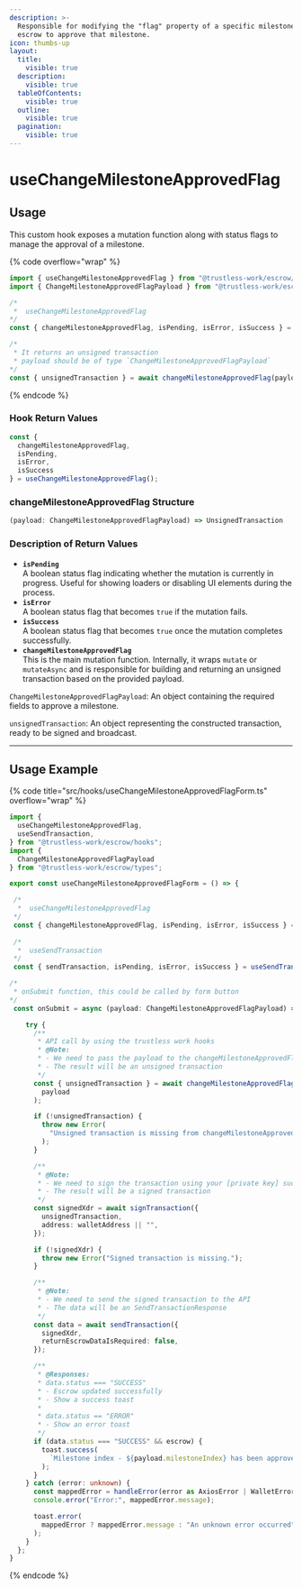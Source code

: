 ```yaml
---
description: >-
  Responsible for modifying the "flag" property of a specific milestone in the
  escrow to approve that milestone.
icon: thumbs-up
layout:
  title:
    visible: true
  description:
    visible: true
  tableOfContents:
    visible: true
  outline:
    visible: true
  pagination:
    visible: true
---
```


# useChangeMilestoneApprovedFlag

## Usage

This custom hook exposes a mutation function along with status flags to manage the approval of a milestone.

{% code overflow="wrap" %}
```typescript
import { useChangeMilestoneApprovedFlag } from "@trustless-work/escrow/hooks";
import { ChangeMilestoneApprovedFlagPayload } from "@trustless-work/escrow/types";

/*
 *  useChangeMilestoneApprovedFlag
*/
const { changeMilestoneApprovedFlag, isPending, isError, isSuccess } = useChangeMilestoneApprovedFlag();

/* 
 * It returns an unsigned transaction
 * payload should be of type `ChangeMilestoneApprovedFlagPayload`
*/
const { unsignedTransaction } = await changeMilestoneApprovedFlag(payload);

```
{% endcode %}

### Hook Return Values

```typescript
const {
  changeMilestoneApprovedFlag,
  isPending,
  isError,
  isSuccess
} = useChangeMilestoneApprovedFlag();

```

### changeMilestoneApprovedFlag Structure

```typescript
(payload: ChangeMilestoneApprovedFlagPayload) => UnsignedTransaction
```

### Description of Return Values

* **`isPending`**\
  A boolean status flag indicating whether the mutation is currently in progress. Useful for showing loaders or disabling UI elements during the process.
* **`isError`**\
  A boolean status flag that becomes `true` if the mutation fails.
* **`isSuccess`**\
  A boolean status flag that becomes `true` once the mutation completes successfully.
* **`changeMilestoneApprovedFlag`**\
  This is the main mutation function. Internally, it wraps `mutate` or `mutateAsync` and is responsible for building and returning an unsigned transaction based on the provided payload.

`ChangeMilestoneApprovedFlagPayload`: An object containing the required fields to approve a milestone.

`unsignedTransaction`: An object representing the constructed transaction, ready to be signed and broadcast.

***

## Usage Example

{% code title="src/hooks/useChangeMilestoneApprovedFlagForm.ts" overflow="wrap" %}
```typescript
import {
  useChangeMilestoneApprovedFlag,
  useSendTransaction,
} from "@trustless-work/escrow/hooks";
import {
  ChangeMilestoneApprovedFlagPayload
} from "@trustless-work/escrow/types";

export const useChangeMilestoneApprovedFlagForm = () => {

 /*
  *  useChangeMilestoneApprovedFlag
 */
 const { changeMilestoneApprovedFlag, isPending, isError, isSuccess } = useChangeMilestoneApprovedFlag();
 
 /*
  *  useSendTransaction
 */
 const { sendTransaction, isPending, isError, isSuccess } = useSendTransaction();

/*
 * onSubmit function, this could be called by form button
*/
 const onSubmit = async (payload: ChangeMilestoneApprovedFlagPayload) => {

    try {
      /**
       * API call by using the trustless work hooks
       * @Note:
       * - We need to pass the payload to the changeMilestoneApprovedFlag function
       * - The result will be an unsigned transaction
       */
      const { unsignedTransaction } = await changeMilestoneApprovedFlag(
        payload
      );

      if (!unsignedTransaction) {
        throw new Error(
          "Unsigned transaction is missing from changeMilestoneApprovedFlag response."
        );
      }

      /**
       * @Note:
       * - We need to sign the transaction using your [private key] such as wallet
       * - The result will be a signed transaction
       */
      const signedXdr = await signTransaction({
        unsignedTransaction,
        address: walletAddress || "",
      });

      if (!signedXdr) {
        throw new Error("Signed transaction is missing.");
      }

      /**
       * @Note:
       * - We need to send the signed transaction to the API
       * - The data will be an SendTransactionResponse
       */
      const data = await sendTransaction({
        signedXdr,
        returnEscrowDataIsRequired: false,
      });

      /**
       * @Responses:
       * data.status === "SUCCESS"
       * - Escrow updated successfully
       * - Show a success toast
       *
       * data.status == "ERROR"
       * - Show an error toast
       */
      if (data.status === "SUCCESS" && escrow) {
        toast.success(
          `Milestone index - ${payload.milestoneIndex} has been approved`
        );
      }
    } catch (error: unknown) {
      const mappedError = handleError(error as AxiosError | WalletError);
      console.error("Error:", mappedError.message);

      toast.error(
        mappedError ? mappedError.message : "An unknown error occurred"
      );
    }
  };
}

```
{% endcode %}

